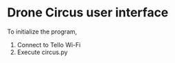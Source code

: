 # Drone Circus user interface


To initialize the program, 
1. Connect to Tello Wi-Fi
2. Execute circus.py
